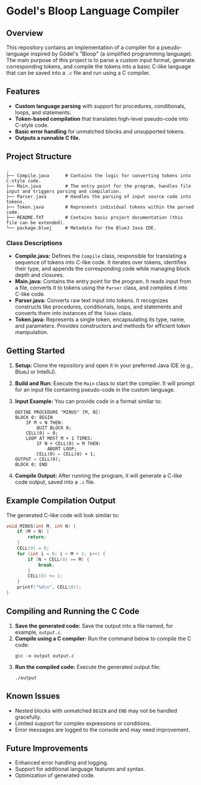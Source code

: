 # Godel's Bloop Language Compiler

## Overview
This repository contains an implementation of a compiler for a pseudo-language inspired by Gödel's "Bloop" (a simplified programming language). The main purpose of this project is to parse a custom input format, generate corresponding tokens, and compile the tokens into a basic C-like language that can be saved into a `.c` file and run using a C compiler.

## Features
- **Custom language parsing** with support for procedures, conditionals, loops, and statements.
- **Token-based compilation** that translates high-level pseudo-code into C-style code.
- **Basic error handling** for unmatched blocks and unsupported tokens.
- **Outputs a runnable C file.**

## Project Structure
```
.
├── Compile.java      # Contains the logic for converting tokens into C-style code.
├── Main.java         # The entry point for the program, handles file input and triggers parsing and compilation.
├── Parser.java       # Handles the parsing of input source code into tokens.
├── Token.java        # Represents individual tokens within the parsed code.
├── README.TXT        # Contains basic project documentation (this file can be extended).
└── package.bluej     # Metadata for the BlueJ Java IDE.
```

### Class Descriptions
- **Compile.java:** Defines the `Compile` class, responsible for translating a sequence of tokens into C-like code. It iterates over tokens, identifies their type, and appends the corresponding code while managing block depth and closures.
- **Main.java:** Contains the entry point for the program. It reads input from a file, converts it to tokens using the `Parser` class, and compiles it into C-like code.
- **Parser.java:** Converts raw text input into tokens. It recognizes constructs like procedures, conditionals, loops, and statements and converts them into instances of the `Token` class.
- **Token.java:** Represents a single token, encapsulating its type, name, and parameters. Provides constructors and methods for efficient token manipulation.

## Getting Started
1. **Setup:** Clone the repository and open it in your preferred Java IDE (e.g., BlueJ or IntelliJ).
2. **Build and Run:** Execute the `Main` class to start the compiler. It will prompt for an input file containing pseudo-code in the custom language.
3. **Input Example:** You can provide code in a format similar to:
   ```
   DEFINE PROCEDURE "MINUS" [M, N]:
   BLOCK 0: BEGIN
       IF M < N THEN:
           QUIT BLOCK 0;
       CELL(0) ⇐ 0;
       LOOP AT MOST M + 1 TIMES:
           IF N + CELL(0) = M THEN:
               ABORT LOOP;
           CELL(0) ⇐ CELL(0) + 1;
   OUTPUT ⇐ CELL(0);
   BLOCK 0: END
   ```

4. **Compile Output:** After running the program, it will generate a C-like code output, saved into a `.c` file.

## Example Compilation Output
The generated C-like code will look similar to:
```c
void MINUS(int M, int N) {
    if (M < N) {
        return;
    }
    CELL(0) = 0;
    for (int i = 0; i < M + 1; i++) {
        if (N + CELL(0) == M) {
            break;
        }
        CELL(0) += 1;
    }
    printf("%d\n", CELL(0));
}
```

## Compiling and Running the C Code
1. **Save the generated code:** Save the output into a file named, for example, `output.c`.
2. **Compile using a C compiler:** Run the command below to compile the C code:
   ```
   gcc -o output output.c
   ```
3. **Run the compiled code:** Execute the generated output file:
   ```
   ./output
   ```

## Known Issues
- Nested blocks with unmatched `BEGIN` and `END` may not be handled gracefully.
- Limited support for complex expressions or conditions.
- Error messages are logged to the console and may need improvement.

## Future Improvements
- Enhanced error handling and logging.
- Support for additional language features and syntax.
- Optimization of generated code.
